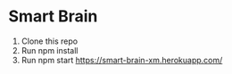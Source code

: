 # Smart Brain
1. Clone this repo
2. Run npm install
3. Run npm start
https://smart-brain-xm.herokuapp.com/
